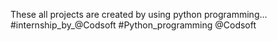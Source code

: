 These all projects are created by using python programming...
#internship_by_@Codsoft
#Python_programming
@Codsoft
